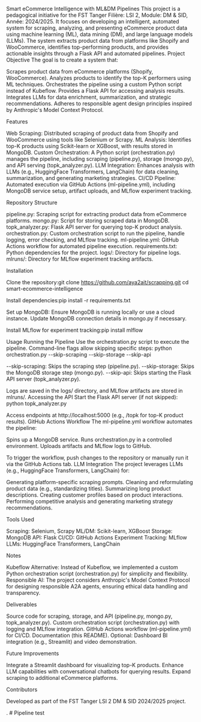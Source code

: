 Smart eCommerce Intelligence with ML&DM Pipelines
This project is a pedagogical initiative for the FST Tanger Filière: LSI 2, Module: DM & SID, Année: 2024/2025. It focuses on developing an intelligent, automated system for scraping, analyzing, and presenting eCommerce product data using machine learning (ML), data mining (DM), and large language models (LLMs). The system extracts product data from platforms like Shopify and WooCommerce, identifies top-performing products, and provides actionable insights through a Flask API and automated pipelines.
Project Objective
The goal is to create a system that:

Scrapes product data from eCommerce platforms (Shopify, WooCommerce).
Analyzes products to identify the top-K performers using ML techniques.
Orchestrates the pipeline using a custom Python script instead of Kubeflow.
Provides a Flask API for accessing analysis results.
Integrates LLMs for data enrichment, summarization, and strategic recommendations.
Adheres to responsible agent design principles inspired by Anthropic's Model Context Protocol.

Features

Web Scraping: Distributed scraping of product data from Shopify and WooCommerce using tools like Selenium or Scrapy.
ML Analysis: Identifies top-K products using Scikit-learn or XGBoost, with results stored in MongoDB.
Custom Orchestration: A Python script (orchestration.py) manages the pipeline, including scraping (pipeline.py), storage (mongo.py), and API serving (topk_analyzer.py).
LLM Integration: Enhances analysis with LLMs (e.g., HuggingFace Transformers, LangChain) for data cleaning, summarization, and generating marketing strategies.
CI/CD Pipeline: Automated execution via GitHub Actions (ml-pipeline.yml), including MongoDB service setup, artifact uploads, and MLflow experiment tracking.

Repository Structure

pipeline.py: Scraping script for extracting product data from eCommerce platforms.
mongo.py: Script for storing scraped data in MongoDB.
topk_analyzer.py: Flask API server for querying top-K product analysis.
orchestration.py: Custom orchestration script to run the pipeline, handle logging, error checking, and MLflow tracking.
ml-pipeline.yml: GitHub Actions workflow for automated pipeline execution.
requirements.txt: Python dependencies for the project.
logs/: Directory for pipeline logs.
mlruns/: Directory for MLflow experiment tracking artifacts.

Installation

Clone the repository:git clone https://github.com/aya2ait/scrapping.git
cd smart-ecommerce-intelligence


Install dependencies:pip install -r requirements.txt


Set up MongoDB:
Ensure MongoDB is running locally or use a cloud instance.
Update MongoDB connection details in mongo.py if necessary.


Install MLflow for experiment tracking:pip install mlflow



Usage
Running the Pipeline
Use the orchestration.py script to execute the pipeline. Command-line flags allow skipping specific steps:
python orchestration.py --skip-scraping --skip-storage --skip-api


--skip-scraping: Skips the scraping step (pipeline.py).
--skip-storage: Skips the MongoDB storage step (mongo.py).
--skip-api: Skips starting the Flask API server (topk_analyzer.py).

Logs are saved in the logs/ directory, and MLflow artifacts are stored in mlruns/.
Accessing the API
Start the Flask API server (if not skipped):
python topk_analyzer.py

Access endpoints at http://localhost:5000 (e.g., /topk for top-K product results).
GitHub Actions Workflow
The ml-pipeline.yml workflow automates the pipeline:

Spins up a MongoDB service.
Runs orchestration.py in a controlled environment.
Uploads artifacts and MLflow logs to GitHub.

To trigger the workflow, push changes to the repository or manually run it via the GitHub Actions tab.
LLM Integration
The project leverages LLMs (e.g., HuggingFace Transformers, LangChain) for:

Generating platform-specific scraping prompts.
Cleaning and reformulating product data (e.g., standardizing titles).
Summarizing long product descriptions.
Creating customer profiles based on product interactions.
Performing competitive analysis and generating marketing strategy recommendations.

Tools Used

Scraping: Selenium, Scrapy
ML/DM: Scikit-learn, XGBoost
Storage: MongoDB
API: Flask
CI/CD: GitHub Actions
Experiment Tracking: MLflow
LLMs: HuggingFace Transformers, LangChain

Notes

Kubeflow Alternative: Instead of Kubeflow, we implemented a custom Python orchestration script (orchestration.py) for simplicity and flexibility.
Responsible AI: The project considers Anthropic's Model Context Protocol for designing responsible A2A agents, ensuring ethical data handling and transparency.

Deliverables

Source code for scraping, storage, and API (pipeline.py, mongo.py, topk_analyzer.py).
Custom orchestration script (orchestration.py) with logging and MLflow integration.
GitHub Actions workflow (ml-pipeline.yml) for CI/CD.
Documentation (this README).
Optional: Dashboard BI integration (e.g., Streamlit) and video demonstration.

Future Improvements

Integrate a Streamlit dashboard for visualizing top-K products.
Enhance LLM capabilities with conversational chatbots for querying results.
Expand scraping to additional eCommerce platforms.

Contributors

Developed as part of the FST Tanger LSI 2 DM & SID 2024/2025 project.


.
#   P i p e l i n e   t e s t  
 